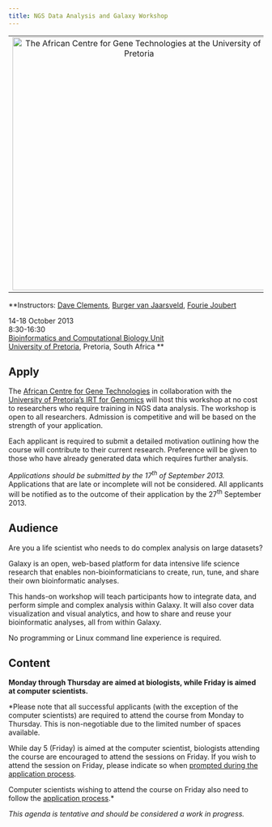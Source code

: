 ```yaml
---
title: NGS Data Analysis and Galaxy Workshop
---
```

<div class='center'>
<table>
  <tr>
    <td style=" border: none; text-align: center; vertical-align: middle;"> <a href='http://www.acgt.co.za/'><img src="/src/images/logos/ACGT_UPretoriaWide.png" alt="The African Centre for Gene Technologies at the University of Pretoria" width="500" /></a> </td>
  </tr>
</table>




**Instructors: [Dave Clements](/src/dave-clements/index.md), [Burger van Jaarsveld](https://www.linkedin.com/pub/burger-van-jaarsveld/4a/561/566), [Fourie Joubert](http://science.up.ac.za/html/fourie_joubert.html)

14-18 October 2013<br />
8:30-16:30  <br />
[Bioinformatics and Computational Biology Unit](http://web.up.ac.za/sitefiles/file/Maps&Directions/2012/Hatfieldkampus.pdf)<br />
[University of Pretoria](http://www.up.ac.za/), Pretoria, South Africa
**
</div>

## Apply

The [African Centre for Gene Technologies](http://www.acgt.co.za/) in collaboration with the [University of Pretoria’s IRT for Genomics](http://web.up.ac.za/default.asp?ipkCategoryID=19419) will host this workshop at no cost to researchers who require training in NGS data analysis. The workshop is open to all researchers. Admission is competitive and will be based on the strength of your application. 

Each applicant is required to submit a detailed motivation outlining how the course will contribute to their current research. Preference will be given to those who have already generated data which requires further analysis.  

*Applications should be submitted by the 17<sup>th</sup> of September 2013.* Applications that are late or incomplete will not be considered. All applicants will be notified as to the outcome of their application by the 27<sup>th</sup> September 2013. 

## Audience

Are you a life scientist who needs to do complex analysis on large datasets?

Galaxy is an open, web-based platform for data intensive life science research that enables non-bioinformaticians to create, run, tune, and share their own bioinformatic analyses.

This hands-on workshop will teach participants how to integrate data, and perform simple and complex analysis within Galaxy.  It will also cover data visualization and visual analytics, and how to share and reuse your bioinformatic analyses, all from within Galaxy.

No programming or Linux command line experience is required.

## Content

**Monday through Thursday are aimed at biologists, while Friday is aimed at computer scientists.**

<div class='indent'>

*Please note that all successful applicants (with the exception of the computer scientists) are required to attend the course from Monday to Thursday. This is non-negotiable due to the limited number of spaces available.

While day 5 (Friday) is aimed at the computer scientist, biologists attending the course are encouraged to attend the sessions on Friday. If you wish to attend the session on Friday, please indicate so when [prompted during the application process](https://www.surveymonkey.com/s/GalaxyOCT13PTA).

Computer scientists wishing to attend the course on Friday also need to follow the [application process](https://www.surveymonkey.com/s/GalaxyOCT13PTA).*
</div>

*This agenda is tentative and should be considered a work in progress.*


